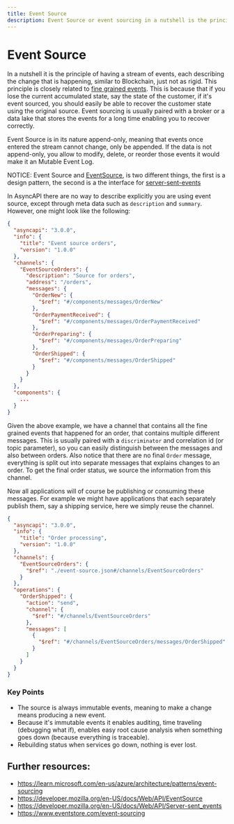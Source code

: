 ```yaml
---
title: Event Source
description: Event Source or event sourcing in a nutshell is the principle of having a stream of events, each describing the change that is happening.
---
```


# Event Source
In a nutshell it is the principle of having a stream of events, each describing the change that is happening, similar to Blockchain, just not as rigid. This principle is closely related to [fine grained events](event-carried-state-transfer.md#fine-grained). This is because that if you lose the current accumulated state, say the state of the customer, if it's event sourced, you should easily be able to recover the customer state using the original source. Event sourcing is usually paired with a broker or a data lake that stores the events for a long time enabling you to recover correctly.

Event Source is in its nature append-only, meaning that events once entered the stream cannot change, only be appended. If the data is not append-only, you allow to modify, delete, or reorder those events it would make it an Mutable Event Log. 

NOTICE: Event Source and [EventSource](https://developer.mozilla.org/en-US/docs/Web/API/EventSource), is two different things, the first is a design pattern, the second is a the interface for [server-sent-events](https://developer.mozilla.org/en-US/docs/Web/API/Server-sent_events)

In AsyncAPI there are no way to describe explicitly you are using event source, except through meta data such as `description` and `summary`. However, one might look like the following:
```json
{
  "asyncapi": "3.0.0",
  "info": {
    "title": "Event source orders",
    "version": "1.0.0"
  },
  "channels": {
    "EventSourceOrders": {
      "description": "Source for orders",
      "address": "/orders",
      "messages": {
        "OrderNew": {
          "$ref": "#/components/messages/OrderNew"
        },
        "OrderPaymentReceived": {
          "$ref": "#/components/messages/OrderPaymentReceived"
        },
        "OrderPreparing": {
          "$ref": "#/components/messages/OrderPreparing"
        },
        "OrderShipped": {
          "$ref": "#/components/messages/OrderShipped"
        }
      }
    }
  },
  "components": {
    ...
  }
}
```

Given the above example, we have a channel that contains all the fine grained events that happened for an order, that contains multiple different messages. This is usually paired with a `discriminator` and correlation id (or topic parameter), so you can easily distinguish between the messages and also between orders. Also notice that there are no final `Order` message, everything is split out into separate messages that explains changes to an order. To get the final order status, we source the information from this channel.

Now all applications will of course be publishing or consuming these messages. For example we might have applications that each separately publish them, say a shipping service, here we simply reuse the channel. 

```json
{
  "asyncapi": "3.0.0",
  "info": {
    "title": "Order processing",
    "version": "1.0.0"
  },
  "channels": {
    "EventSourceOrders": {
      "$ref": "./event-source.json#/channels/EventSourceOrders"
    }
  },
  "operations": {
    "OrderShipped": {
      "action": "send",
      "channel": {
        "$ref": "#/channels/EventSourceOrders"
      },
      "messages": [
        {
          "$ref": "#/channels/EventSourceOrders/messages/OrderShipped"
        }
      ]
    }
  }
}
```

### Key Points
- The source is always immutable events, meaning to make a change means producing a new event.
- Because it's immutable events it enables auditing, time traveling (debugging what if), enables easy root cause analysis when something goes down (because everything is traceable).
- Rebuilding status when services go down, nothing is ever lost.


## Further resources:

- https://learn.microsoft.com/en-us/azure/architecture/patterns/event-sourcing
- https://developer.mozilla.org/en-US/docs/Web/API/EventSource
- https://developer.mozilla.org/en-US/docs/Web/API/Server-sent_events
- https://www.eventstore.com/event-sourcing